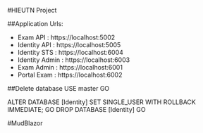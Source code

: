 #HIEUTN Project

##Application Urls:
- Exam API : https://localhost:5002
- Identity API : https://localhost:5005
- Identity STS : https://localhost:6004
- Identity Admin : https://localhost:6003
- Exam Admin : https://localhost:6001
- Portal Exam : https://localhost:6002

##Delete database
USE master
GO

ALTER DATABASE [Identity] SET SINGLE_USER WITH ROLLBACK IMMEDIATE;
GO
DROP DATABASE [Identity]
GO

#MudBlazor